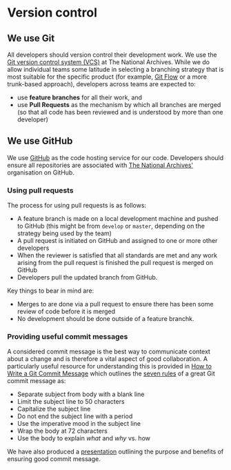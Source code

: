 # Version control

## We use Git

All developers should version control their development work. We use the [Git version control system (VCS)](https://git-scm.com/) at The National Archives. While we do allow individual teams some latitude in selecting a branching strategy that is most suitable for the specific product (for example, [Git Flow](https://www.atlassian.com/git/tutorials/comparing-workflows/gitflow-workflow) or a more trunk-based approach), developers across teams are expected to:

* use **feature branches** for all their work, and
* use **Pull Requests** as the mechanism by which all branches are merged (so that all code has been reviewed and is understood by more than one developer)

## We use GitHub

We use [GitHub](https://github.com/) as the code hosting service for our code. Developers should ensure all repositories are associated with [The National Archives'](https://github.com/nationalarchives) organisation on GitHub.

### Using pull requests

The process for using pull requests is as follows: 

* A feature branch is made on a local development machine and pushed to GitHub (this might be from `develop` or `master`, depending on the strategy being used by the team)
* A pull request is initiated on GitHub and assigned to one or more other developers
* When the reviewer is satisfied that all standards are met and any work arising from the pull request is finished the pull request is merged on GitHub
* Developers pull the updated branch from GitHub.

Key things to bear in mind are: 

* Merges to are done via a pull request to ensure there has been some review of code before it is merged
* No development should be done outside of a feature branchk.

### Providing useful commit messages

A considered commit message is the best way to communicate context about a change and is therefore a vital aspect of good collaboration. A particularly useful resource for understanding this is provided in [How to Write a Git Commit Message](https://chris.beams.io/posts/git-commit/) which outlines the [seven rules](https://chris.beams.io/posts/git-commit/#seven-rules) of a great Git commit message as: 

* Separate subject from body with a blank line
* Limit the subject line to 50 characters
* Capitalize the subject line
* Do not end the subject line with a period
* Use the imperative mood in the subject line
* Wrap the body at 72 characters
* Use the body to explain _what_ and _why_ vs. how

We have also produced a [presentation](/supporting_material/good_commmit_messages.pdf) outlining the purpose and benefits of ensuring good commit message.